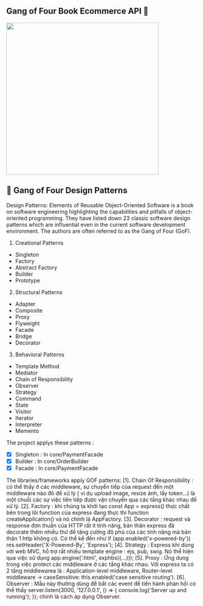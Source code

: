  ## Gang of Four Book Ecommerce API 🚀


<div >
<img width="400px" height="400px" src="https://res.cloudinary.com/codingwithvudang/image/upload/v1622117732/logo_hcbfie.png" >


## 🚀 Gang of Four Design Patterns
Design Patterns: Elements of Reusable Object-Oriented Software is a book on software engineering highlighting the capabilities and pitfalls of object-oriented programming. They have listed down 23 classic software design patterns which are influential even in the current software development environment. The authors are often referred to as the Gang of Four (GoF).

1. Creational Patterns
  - Singleton
  - Factory
  - Abstract Factory
  - Builder
  - Prototype
2. Structural Patterns
  - Adapter
  - Composite
  - Proxy
  - Flyweight
  - Facade
  - Bridge
  - Decorator
3. Behavioral Patterns
  - Template Method
  - Mediator
  - Chain of Responsibility
  - Observer
  - Strategy
  - Command
  - State
  - Visitor
  - Iterator
  - Interpreter
  - Memento

The project applys these patterns :  
  - [X] Singleton : In core/PaymentFacade
  - [X] Builder : In core/OrderBuilder
  - [X] Facade : In core/PaymentFacade

The libraries/frameworks apply GOF patterns:
[1]. Chain Of Responsibility : có thể thấy ở các middleware, sự chuyển tiếp của request đến một middleware nào đó để xử lý ( ví dụ upload image, resize ảnh, lấy token…) là một chuỗi các sự việc liên tiếp được vận chuyển qua các tầng khác nhau để xử lý.
[2]. Factory : khi chúng ta khởi tạo const App = express() thực chất bên trong lõi function của express đang thực thi function createApplication() và nó chính là AppFactory.
[3]. Decorator : request và response đơn thuần của HTTP rất ít tính năng, bản thân express đã decorate thêm nhiều thứ để tăng cường độ phủ của các tính năng mà bản thân 1 http không có. Có thể kể đến như      if (app.enabled('x-powered-by')) res.setHeader('X-Powered-By', 'Express');
[4]. Strategy : Express khi dùng với web MVC, hỗ trợ rất nhiều template engine : ejs, pub, swig. Nó thể hiện qua việc sử dụng app.engine('.html', exphbs({...}));
[5]. Proxy : Ứng dụng trong việc protect các middleware ở các tầng khác nhau. Với express ta có 2 tầng middlewarea là :  Application-level middleware, Router-level middleware -> caseSensitive: this.enabled('case sensitive routing').
[6]. Observer : Mẫu này thường dùng để bắt các event để tiến hành phản hồi có thể thấy server.listen(3000, '127.0.0.1', () => {
  console.log('Server up and running');
}); chính là cách áp dụng Observer.


